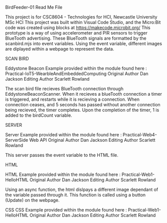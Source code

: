 BirdFeeder-01 Read Me File

This project is for CSC8604 - Technologies for HCI, Newcastle University MSc HCI
This project was built within Visual Code Studio, and the Micro:Bit code was created using blocks at https://makecode.microbit.org/
This prototype is a way of using accelerometer and PIR sensors to trigger BlueTooth advertising. These BlueTooth signals are formatted by the scanbird.mjs into event variables. Using the event variable, different images are diplayed within a webpage to represent the data. 

SCAN BIRD

Eddystone Beacon Example provided within the module found here : Practical-IoT5-WearbleAndEmbeddedComputing
Original Author Dan Jackson Editing Author Scarlett Rowland

The scan bird file recieves BlueTooth connection through EddystoneBeaconScanner. 
When it recieves a blueTooth connection a timer is triggered, and restarts while it is recieving a connection.
When connection ceases, and 5 seconds has passed without another connection being recieved, the timer completes.
Upon the completion of the timer, 1 is added to the birdCount variable.

SERVER

Server Example provided within the module found here : Practical-Web4-ServerSide Web API
Original Author Dan Jackson Editing Author Scarlett Rowland

This server passes the event variable to the HTML file.

HTML

HTML Example provided within the module found here : Practical-Web1-HelloHTML
Original Author Dan Jackson Editing Author Scarlett Rowland

Using an async function, the html dislpays a different image dependant of the variable passed through it.
This function is called using a button (Update) on the webpage. 

CSS
CSS Example provided within the module found here : Practical-Web1-HelloHTML
Original Author Dan Jackson Editing Author Scarlett Rowland


